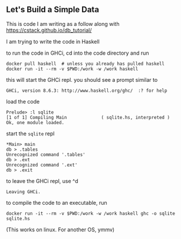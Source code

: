 ##  Let's Build a Simple Data

This is code I am writing as a follow along with https://cstack.github.io/db_tutorial/


I am trying to write the code in Haskell

to run the code in GHCi,  cd into the code directory and run
```
docker pull haskell  # unless you already has pulled haskell
docker run -it --rm -v $PWD:/work -w /work haskell
```

this will start the GHCi repl.  you should see a prompt similar to
```
GHCi, version 8.6.3: http://www.haskell.org/ghc/  :? for help
```

load the code
```
Prelude> :l sqlite
[1 of 1] Compiling Main             ( sqlite.hs, interpreted )
Ok, one module loaded.
```

start the `sqlite` repl
```
*Main> main
db > .tables
Unrecognized command '.tables'
db > .ext
Unrecognized command '.ext'
db > .exit
```

to leave the GHCi repl,  use ^d
```
Leaving GHCi.
```

to compile the code to an executable, run
```
docker run -it --rm -v $PWD:/work -w /work haskell ghc -o sqlite sqlite.hs

```
(This works on linux. For another OS,  ymmv)
